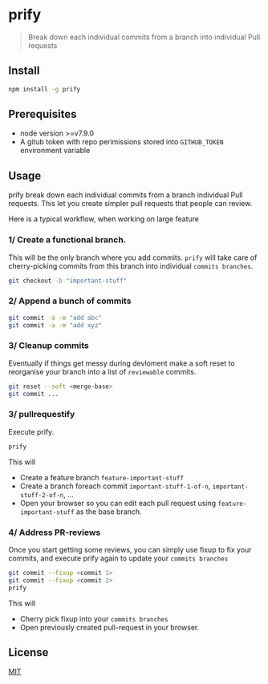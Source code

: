 # prify

> Break down each individual commits from a branch into individual Pull requests

## Install

```bash
npm install -g prify
```

## Prerequisites

- node version >=v7.9.0
- A gitub token with repo perimissions stored into `GITHUB_TOKEN` environment variable

## Usage
prify break down each individual commits from a branch individual Pull requests. This let you create simpler pull requests that people can review. 

Here is a typical workflow, when working on large feature

### 1/ Create a functional branch.

This will be the only branch where you add commits. `prify` will take care of cherry-picking commits from this branch into individual `commits branches`. 

```bash
git checkout -b "important-stuff"
```

### 2/ Append a bunch of commits

```bash
git commit -a -m "add abc"
git commit -a -m "add xyz"
```

### 3/ Cleanup commits
Eventually if things get messy during devloment make a soft reset to reorganise your branch into a list of `reviewable` commits.

```bash
git reset --soft <merge-base>
git commit ...
```

### 3/ pullrequestify
Execute prify.

```bash
prify
```

This will 
- Create a feature branch `feature-important-stuff`
- Create a branch foreach commit `important-stuff-1-of-n`, `important-stuff-2-of-n`, ...
- Open your browser so you can edit each pull request using `feature-important-stuff` as the base branch.

### 4/ Address PR-reviews
Once you start getting some reviews, you can simply use fixup to fix your commits, and execute prify again to update your `commits branches`

```bash
git commit --fixup <commit 1>
git commit --fixup <commit 2>
prify
```

This will 
- Cherry pick fixup into your `commits branches`
- Open previously created pull-request in your browser.

## License

[MIT](http://vjpr.mit-license.org)